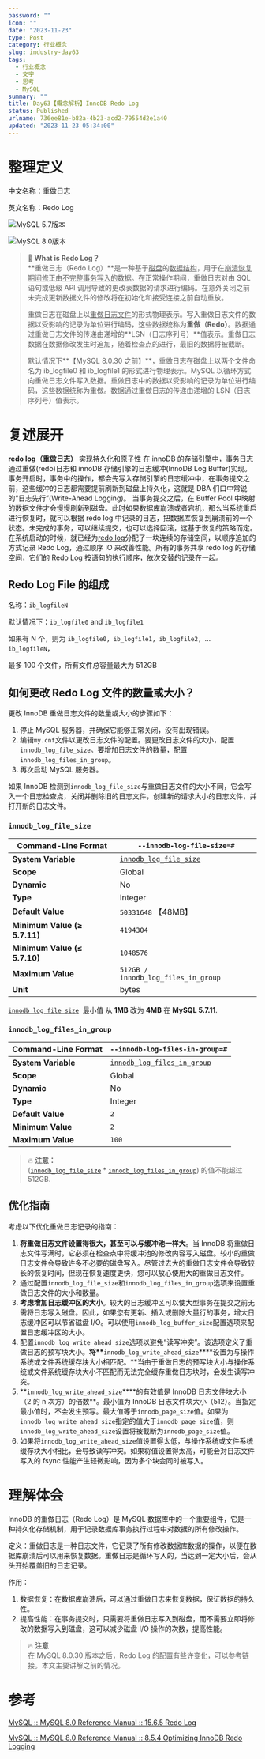 ```yaml
---
password: ""
icon: ""
date: "2023-11-23"
type: Post
category: 行业概念
slug: industry-day63
tags:
  - 行业概念
  - 文字
  - 思考
  - MySQL
summary: ""
title: Day63【概念解析】InnoDB Redo Log
status: Published
urlname: 736ee81e-b82a-4b23-acd2-79554d2e1a40
updated: "2023-11-23 05:34:00"
---
```


# 整理定义

中文名称：重做日志

英文名称：Redo Log

![MySQL 5.7版本](https://image.kuangyichen.com/image/innodb-architecture-5-7.png)

![MySQL 8.0版本](https://image.kuangyichen.com/image/innodb-architecture-8-0.png)

> 🎈 **What is Redo Log？**  
> **重做日志（Redo Log）**是一种基于<u>磁盘</u>的<u>数据结构</u>，用于在<u>崩溃恢复期间修正由不完整事务写入的数据</u>。在正常操作期间，重做日志对由 SQL 语句或低级 API 调用导致的更改表数据的请求进行编码。在意外关闭之前未完成更新数据文件的修改将在初始化和接受连接之前自动重放。
>
> 重做日志在磁盘上以<u>重做日志文件</u>的形式物理表示。写入重做日志文件的数据以受影响的记录为单位进行编码，这些数据统称为**重做（Redo）**。数据通过重做日志文件的传递由递增的**LSN（日志序列号）**值表示。重做日志数据在数据修改发生时追加，随着检查点的进行，最旧的数据将被截断。
>
> 默认情况下**【MySQL 8.0.30 之前】**，重做日志在磁盘上以两个文件命名为 ib_logfile0 和 ib_logfile1 的形式进行物理表示。MySQL 以循环方式向重做日志文件写入数据。重做日志中的数据以受影响的记录为单位进行编码，这些数据统称为重做。数据通过重做日志的传递由递增的 LSN（日志序列号）值表示。

# 复述展开

**redo log（重做日志）** 实现持久化和原子性 在 innoDB 的存储引擎中，事务日志通过重做(redo)日志和 innoDB 存储引擎的日志缓冲(InnoDB Log Buffer)实现。事务开启时，事务中的操作，都会先写入存储引擎的日志缓冲中，在事务提交之前，这些缓冲的日志都需要提前刷新到磁盘上持久化，这就是 DBA 们口中常说的“日志先行”(Write-Ahead Logging)。 当事务提交之后，在 Buffer Pool 中映射的数据文件才会慢慢刷新到磁盘。此时如果数据库崩溃或者宕机，那么当系统重启进行恢复时，就可以根据 redo log 中记录的日志，把数据库恢复到崩溃前的一个状态。未完成的事务，可以继续提交，也可以选择回滚，这基于恢复的策略而定。 在系统启动的时候，就已经为[redo log](https://www.zhihu.com/search?q=redo%20log&search_source=Entity&hybrid_search_source=Entity&hybrid_search_extra=%7B%22sourceType%22%3A%22answer%22%2C%22sourceId%22%3A1935044903%7D)分配了一块连续的存储空间，以顺序追加的方式记录 Redo Log，通过顺序 IO 来改善性能。所有的事务共享 redo log 的存储空间，它们的 Redo Log 按语句的执行顺序，依次交替的记录在一起。

## Redo Log File 的组成

名称：`ib_logfileN`

默认情况下：`ib_logfile0` and `ib_logfile1`

如果有 N 个，则为 `ib_logfile0`，`ib_logfile1`，`ib_logfile2`，… `ib_logfileN`，

最多 100 个文件，所有文件总容量最大为 512GB

## 如何更改 Redo Log 文件的数量或大小？

更改 InnoDB 重做日志文件的数量或大小的步骤如下：

1. 停止 MySQL 服务器，并确保它能够正常关闭，没有出现错误。
2. 编辑`my.cnf`文件以更改日志文件的配置。要更改日志文件的大小，配置`innodb_log_file_size`。要增加日志文件的数量，配置`innodb_log_files_in_group`。
3. 再次启动 MySQL 服务器。

如果 InnoDB 检测到`innodb_log_file_size`与重做日志文件的大小不同，它会写入一个日志检查点，关闭并删除旧的日志文件，创建新的请求大小的日志文件，并打开新的日志文件。

### `innodb_log_file_size`

| **Command-Line Format**      | `--innodb-log-file-size=#`                                                                                           |
| ---------------------------- | -------------------------------------------------------------------------------------------------------------------- |
| **System Variable**          | [`innodb_log_file_size`](https://dev.mysql.com/doc/refman/5.7/en/innodb-parameters.html#sysvar_innodb_log_file_size) |
| **Scope**                    | Global                                                                                                               |
| **Dynamic**                  | No                                                                                                                   |
| **Type**                     | Integer                                                                                                              |
| **Default Value**            | `50331648` 【48MB】                                                                                                  |
| **Minimum Value (≥ 5.7.11)** | `4194304`                                                                                                            |
| **Minimum Value (≤ 5.7.10)** | `1048576`                                                                                                            |
| **Maximum Value**            | `512GB / innodb_log_files_in_group`                                                                                  |
| **Unit**                     | bytes                                                                                                                |

[`innodb_log_file_size`](https://dev.mysql.com/doc/refman/5.7/en/innodb-parameters.html#sysvar_innodb_log_file_size)  最小值 从 **1MB** 改为 **4MB** 在 **MySQL 5.7.11**.

### `innodb_log_files_in_group`

| **Command-Line Format** | `--innodb-log-files-in-group=#`                                                                                                |
| ----------------------- | ------------------------------------------------------------------------------------------------------------------------------ |
| **System Variable**     | [`innodb_log_files_in_group`](https://dev.mysql.com/doc/refman/5.7/en/innodb-parameters.html#sysvar_innodb_log_files_in_group) |
| **Scope**               | Global                                                                                                                         |
| **Dynamic**             | No                                                                                                                             |
| **Type**                | Integer                                                                                                                        |
| **Default Value**       | `2`                                                                                                                            |
| **Minimum Value**       | `2`                                                                                                                            |
| **Maximum Value**       | `100`                                                                                                                          |

> 🔥 **注意：**  
> ([`innodb_log_file_size`](https://dev.mysql.com/doc/refman/5.7/en/innodb-parameters.html#sysvar_innodb_log_file_size) \* [`innodb_log_files_in_group`](https://dev.mysql.com/doc/refman/5.7/en/innodb-parameters.html#sysvar_innodb_log_files_in_group)) 的值不能超过 512GB.

## 优化指南

考虑以下优化重做日志记录的指南：

1. **将重做日志文件设置得很大，甚至可以与缓冲池一样大**。当 InnoDB 将重做日志文件写满时，它必须在检查点中将缓冲池的修改内容写入磁盘。较小的重做日志文件会导致许多不必要的磁盘写入。尽管过去大的重做日志文件会导致较长的恢复时间，但现在恢复速度更快，您可以放心使用大的重做日志文件。
2. 通过配置`innodb_log_file_size`和`innodb_log_files_in_group`选项来设置重做日志文件的大小和数量。
3. **考虑增加日志缓冲区的大小**。较大的日志缓冲区可以使大型事务在提交之前无需将日志写入磁盘。因此，如果您有更新、插入或删除大量行的事务，增大日志缓冲区可以节省磁盘 I/O。可以使用`innodb_log_buffer_size`配置选项来配置日志缓冲区的大小。
4. 配置`innodb_log_write_ahead_size`选项以避免“读写冲突”。该选项定义了重做日志的预写块大小。**将\*\***`innodb_log_write_ahead_size`\***\*设置为与操作系统或文件系统缓存块大小相匹配。**当由于重做日志的预写块大小与操作系统或文件系统缓存块大小不匹配而无法完全缓存重做日志块时，会发生读写冲突。
5. **`innodb_log_write_ahead_size`\*\***的有效值是 InnoDB 日志文件块大小（2 的 n 次方）的倍数\*\*。最小值为 InnoDB 日志文件块大小（512）。当指定最小值时，不会发生预写。最大值等于`innodb_page_size`值。如果为`innodb_log_write_ahead_size`指定的值大于`innodb_page_size`值，则`innodb_log_write_ahead_size`设置将被截断为`innodb_page_size`值。
6. 如果将`innodb_log_write_ahead_size`值设置得太低，与操作系统或文件系统缓存块大小相比，会导致读写冲突。如果将值设置得太高，可能会对日志文件写入的 fsync 性能产生轻微影响，因为多个块会同时被写入。

# 理解体会

InnoDB 的重做日志（Redo Log）是 MySQL 数据库中的一个重要组件，它是一种持久化存储机制，用于记录数据库事务执行过程中对数据的所有修改操作。

定义：重做日志是一种日志文件，它记录了所有修改数据库数据的操作，以便在数据库崩溃后可以用来恢复数据。重做日志是循环写入的，当达到一定大小后，会从头开始覆盖旧的日志记录。

作用：

1. 数据恢复：在数据库崩溃后，可以通过重做日志来恢复数据，保证数据的持久性。
2. 提高性能：在事务提交时，只需要将重做日志写入到磁盘，而不需要立即将修改的数据写入到磁盘，这可以减少磁盘 I/O 操作的次数，提高性能。

> 🔥 **注意**  
> 在 MySQL 8.0.30 版本之后，Redo Log 的配置有些许变化，可以参考链接。本文主要讲解之前的情况。

# 参考

[MySQL :: MySQL 8.0 Reference Manual :: 15.6.5 Redo Log](https://dev.mysql.com/doc/refman/8.0/en/innodb-redo-log.html)

[MySQL :: MySQL 8.0 Reference Manual :: 8.5.4 Optimizing InnoDB Redo Logging](https://dev.mysql.com/doc/refman/8.0/en/optimizing-innodb-logging.html)
